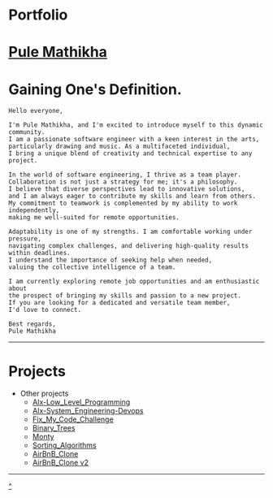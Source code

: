 # Portfolio
# [Pule Mathikha](https://wwww.pulemathikha.wordpress.com)

# Gaining One's Definition.
    
    Hello everyone,

    I'm Pule Mathikha, and I'm excited to introduce myself to this dynamic community.
    I am a passionate software engineer with a keen interest in the arts,
    particularly drawing and music. As a multifaceted individual,
    I bring a unique blend of creativity and technical expertise to any project.

    In the world of software engineering, I thrive as a team player.
    Collaboration is not just a strategy for me; it's a philosophy.
    I believe that diverse perspectives lead to innovative solutions,
    and I am always eager to contribute my skills and learn from others.
    My commitment to teamwork is complemented by my ability to work independently,
    making me well-suited for remote opportunities.

    Adaptability is one of my strengths. I am comfortable working under pressure,
    navigating complex challenges, and delivering high-quality results within deadlines.
    I understand the importance of seeking help when needed,
    valuing the collective intelligence of a team.

    I am currently exploring remote job opportunities and am enthusiastic about
    the prospect of bringing my skills and passion to a new project.
    If you are looking for a dedicated and versatile team member,
    I'd love to connect.

    Best regards,
    Pule Mathikha

---
# Projects
  
* Other projects
    * [Alx-Low_Level_Programming](https://github.com/TheeKingZa/alx-low_level_programming/tree/master/README.md)
    * [Alx-System_Engineering-Devops](https://github.com/TheeKingZA/alx-system_engineering-devops/tree/master/README.md)
    * [Fix_My_Code_Challenge](https://github.com/TheeKingZa/fix_my_code_challenge/tree/master/README.md)
    * [Binary_Trees](https://github.com/TheeKingZa/binary_trees/tree/master/README.md)
    * [Monty](https://github.com/TheeKingZa/monty/tree/master/README.md)
    * [Sorting_Algorithms](https://github.com/TheeKingZa/sorting_algorithms/tree/master/README.md)
    * [AirBnB_Clone](https://github.com/TheeKingZa/airbnb_clone/tree/master/README.md)
    * [AirBnB_Clone v2](https://github.com/TheeKingZa/airbnb_clone_v2/tree/master/README.md)
---

[^](#portfolio)
